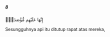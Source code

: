 ##### 8

<span class="ayah">إِنَّهَا عَلَيْهِم مُّؤْصَدَةٌۭ</span>

<span class="ayah_translation">Sesungguhnya api itu ditutup rapat atas mereka,</span>
